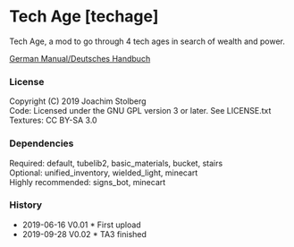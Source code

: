 # Tech Age [techage]

Tech Age, a mod to go through 4 tech ages in search of wealth and power.


[German Manual/Deutsches Handbuch](https://github.com/joe7575/techage/blob/master/manuals/toc_DE.md)


### License
Copyright (C) 2019 Joachim Stolberg  
Code: Licensed under the GNU GPL version 3 or later. See LICENSE.txt  
Textures: CC BY-SA 3.0


### Dependencies  
Required: default, tubelib2, basic_materials, bucket, stairs  
Optional: unified_inventory, wielded_light, minecart  
Highly recommended: signs_bot, minecart  


### History  
- 2019-06-16  V0.01  * First upload
- 2019-09-28  V0.02  * TA3 finished


